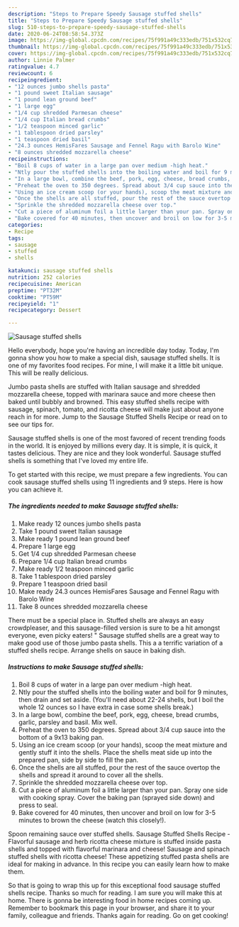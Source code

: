 ```yaml
---
description: "Steps to Prepare Speedy Sausage stuffed shells"
title: "Steps to Prepare Speedy Sausage stuffed shells"
slug: 510-steps-to-prepare-speedy-sausage-stuffed-shells
date: 2020-06-24T08:58:54.373Z
image: https://img-global.cpcdn.com/recipes/75f991a49c333edb/751x532cq70/sausage-stuffed-shells-recipe-main-photo.jpg
thumbnail: https://img-global.cpcdn.com/recipes/75f991a49c333edb/751x532cq70/sausage-stuffed-shells-recipe-main-photo.jpg
cover: https://img-global.cpcdn.com/recipes/75f991a49c333edb/751x532cq70/sausage-stuffed-shells-recipe-main-photo.jpg
author: Linnie Palmer
ratingvalue: 4.7
reviewcount: 6
recipeingredient:
- "12 ounces jumbo shells pasta"
- "1 pound sweet Italian sausage"
- "1 pound lean ground beef"
- "1 large egg"
- "1/4 cup shredded Parmesan cheese"
- "1/4 cup Italian bread crumbs"
- "1/2 teaspoon minced garlic"
- "1 tablespoon dried parsley"
- "1 teaspoon dried basil"
- "24.3 ounces HemisFares Sausage and Fennel Ragu with Barolo Wine"
- "8 ounces shredded mozzarella cheese"
recipeinstructions:
- "Boil 8 cups of water in a large pan over medium -high heat."
- "Ntly pour the stuffed shells into the boiling water and boil for 9 minutes, then drain and set aside. (You&#39;ll need about 22-24 shells, but I boil the whole 12 ounces so I have extra in case some shells break.)"
- "In a large bowl, combine the beef, pork, egg, cheese, bread crumbs, garlic, parsley and basil. Mix well."
- "Preheat the oven to 350 degrees. Spread about 3/4 cup sauce into the bottom of a 9x13 baking pan."
- "Using an ice cream scoop (or your hands), scoop the meat mixture and gently stuff it into the shells. Place the shells meat side up into the prepared pan, side by side to fill the pan."
- "Once the shells are all stuffed, pour the rest of the sauce overtop the shells and spread it around to cover all the shells."
- "Sprinkle the shredded mozzarella cheese over top."
- "Cut a piece of aluminum foil a little larger than your pan. Spray one side with cooking spray. Cover the baking pan (sprayed side down) and press to seal."
- "Bake covered for 40 minutes, then uncover and broil on low for 3-5 minutes to brown the cheese (watch this closely!)."
categories:
- Recipe
tags:
- sausage
- stuffed
- shells

katakunci: sausage stuffed shells 
nutrition: 252 calories
recipecuisine: American
preptime: "PT32M"
cooktime: "PT59M"
recipeyield: "1"
recipecategory: Dessert

---
```



![Sausage stuffed shells](https://img-global.cpcdn.com/recipes/75f991a49c333edb/751x532cq70/sausage-stuffed-shells-recipe-main-photo.jpg)

Hello everybody, hope you're having an incredible day today. Today, I'm gonna show you how to make a special dish, sausage stuffed shells. It is one of my favorites food recipes. For mine, I will make it a little bit unique. This will be really delicious.

Jumbo pasta shells are stuffed with Italian sausage and shredded mozzarella cheese, topped with marinara sauce and more cheese then baked until bubbly and browned. This easy stuffed shells recipe with sausage, spinach, tomato, and ricotta cheese will make just about anyone reach in for more. Jump to the Sausage Stuffed Shells Recipe or read on to see our tips for.

Sausage stuffed shells is one of the most favored of recent trending foods in the world. It is enjoyed by millions every day. It is simple, it is quick, it tastes delicious. They are nice and they look wonderful. Sausage stuffed shells is something that I've loved my entire life.


To get started with this recipe, we must prepare a few ingredients. You can cook sausage stuffed shells using 11 ingredients and 9 steps. Here is how you can achieve it.

<!--inarticleads1-->

##### The ingredients needed to make Sausage stuffed shells:

1. Make ready 12 ounces jumbo shells pasta
1. Take 1 pound sweet Italian sausage
1. Make ready 1 pound lean ground beef
1. Prepare 1 large egg
1. Get 1/4 cup shredded Parmesan cheese
1. Prepare 1/4 cup Italian bread crumbs
1. Make ready 1/2 teaspoon minced garlic
1. Take 1 tablespoon dried parsley
1. Prepare 1 teaspoon dried basil
1. Make ready 24.3 ounces HemisFares Sausage and Fennel Ragu with Barolo Wine
1. Take 8 ounces shredded mozzarella cheese


There must be a special place in. Stuffed shells are always an easy crowdpleaser, and this sausage-filled version is sure to be a hit amongst everyone, even picky eaters! &#34; Sausage stuffed shells are a great way to make good use of those jumbo pasta shells. This a a terrific variation of a stuffed shells recipe. Arrange shells on sauce in baking dish. 

<!--inarticleads2-->

##### Instructions to make Sausage stuffed shells:

1. Boil 8 cups of water in a large pan over medium -high heat.
1. Ntly pour the stuffed shells into the boiling water and boil for 9 minutes, then drain and set aside. (You&#39;ll need about 22-24 shells, but I boil the whole 12 ounces so I have extra in case some shells break.)
1. In a large bowl, combine the beef, pork, egg, cheese, bread crumbs, garlic, parsley and basil. Mix well.
1. Preheat the oven to 350 degrees. Spread about 3/4 cup sauce into the bottom of a 9x13 baking pan.
1. Using an ice cream scoop (or your hands), scoop the meat mixture and gently stuff it into the shells. Place the shells meat side up into the prepared pan, side by side to fill the pan.
1. Once the shells are all stuffed, pour the rest of the sauce overtop the shells and spread it around to cover all the shells.
1. Sprinkle the shredded mozzarella cheese over top.
1. Cut a piece of aluminum foil a little larger than your pan. Spray one side with cooking spray. Cover the baking pan (sprayed side down) and press to seal.
1. Bake covered for 40 minutes, then uncover and broil on low for 3-5 minutes to brown the cheese (watch this closely!).


Spoon remaining sauce over stuffed shells. Sausage Stuffed Shells Recipe - Flavorful sausage and herb ricotta cheese mixture is stuffed inside pasta shells and topped with flavorful marinara and cheese! Sausage and spinach stuffed shells with ricotta cheese! These appetizing stuffed pasta shells are ideal for making in advance. In this recipe you can easily learn how to make them. 

So that is going to wrap this up for this exceptional food sausage stuffed shells recipe. Thanks so much for reading. I am sure you will make this at home. There is gonna be interesting food in home recipes coming up. Remember to bookmark this page in your browser, and share it to your family, colleague and friends. Thanks again for reading. Go on get cooking!
